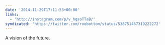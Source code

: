 ```yaml
---
date: '2014-11-29T17:11:53+00:00'
links:
  - 'http://instagram.com/p/v_hqsoTTaB/'
syndicated: 'https://twitter.com/roobottom/status/538751467319222272'
---
```

A vision of the future. 
